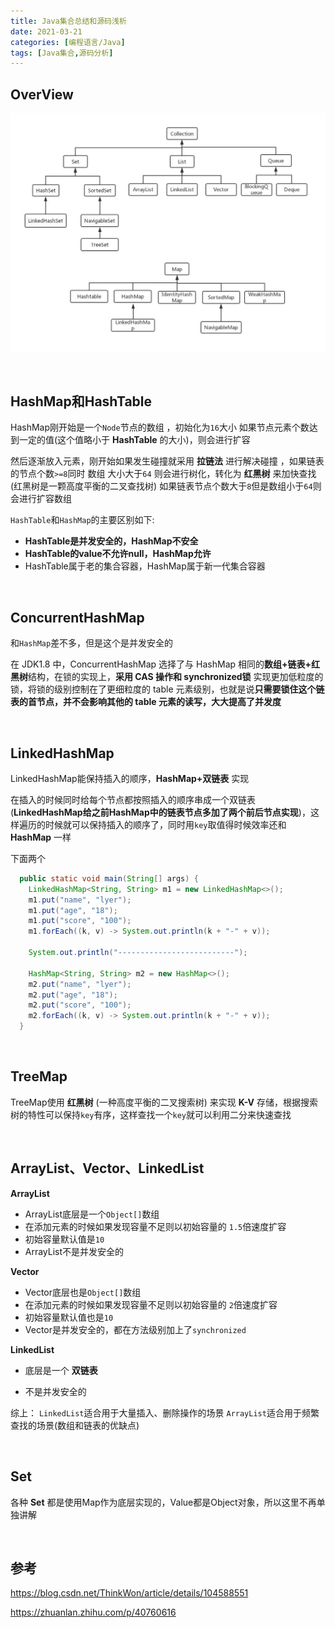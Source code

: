 ```yaml
---
title: Java集合总结和源码浅析
date: 2021-03-21
categories: [编程语言/Java]
tags: [Java集合,源码分析]
---
```


## OverView

![](https://raw.githubusercontent.com/biningo/cdn/master/img1/java-co.jpeg)

​        

## HashMap和HashTable

HashMap刚开始是一个`Node`节点的数组 ，初始化为`16`大小 如果节点元素个数达到一定的值(这个值略小于 **HashTable** 的大小)，则会进行扩容

然后逐渐放入元素，刚开始如果发生碰撞就采用 **拉链法** 进行解决碰撞 ，如果链表的节点个数`>=8`同时 数组 大小大于`64`  则会进行树化，转化为 **红黑树** 来加快查找(红黑树是一颗高度平衡的二叉查找树)  如果链表节点个数大于`8`但是数组小于`64`则会进行扩容数组

`HashTable`和`HashMap`的主要区别如下:

- **HashTable是并发安全的，HashMap不安全**
- **HashTable的value不允许null，HashMap允许**
- HashTable属于老的集合容器，HashMap属于新一代集合容器

​        

## ConcurrentHashMap

和`HashMap`差不多，但是这个是并发安全的

在 JDK1.8 中，ConcurrentHashMap 选择了与 HashMap 相同的**数组+链表+红黑树**结构，在锁的实现上，**采用 CAS 操作和 synchronized锁** 实现更加低粒度的锁，将锁的级别控制在了更细粒度的 table 元素级别，也就是说**只需要锁住这个链表的首节点，并不会影响其他的 table 元素的读写，大大提高了并发度**

​    

## LinkedHashMap

LinkedHashMap能保持插入的顺序，**HashMap+双链表** 实现

在插入的时候同时给每个节点都按照插入的顺序串成一个双链表(**LinkedHashMap给之前HashMap中的链表节点多加了两个前后节点实现**)，这样遍历的时候就可以保持插入的顺序了，同时用`key`取值得时候效率还和 **HashMap** 一样

下面两个

```java
  public static void main(String[] args) {
    LinkedHashMap<String, String> m1 = new LinkedHashMap<>();
    m1.put("name", "lyer");
    m1.put("age", "18");
    m1.put("score", "100");
    m1.forEach((k, v) -> System.out.println(k + "-" + v));

    System.out.println("--------------------------");

    HashMap<String, String> m2 = new HashMap<>();
    m2.put("name", "lyer");
    m2.put("age", "18");
    m2.put("score", "100");
    m2.forEach((k, v) -> System.out.println(k + "-" + v));
  }
```

​    

## TreeMap

TreeMap使用 **红黑树** (一种高度平衡的二叉搜索树) 来实现 **K-V** 存储，根据搜索树的特性可以保持`key`有序，这样查找一个`key`就可以利用二分来快速查找

​    

## ArrayList、Vector、LinkedList

**ArrayList**

- ArrayList底层是一个`Object[]`数组
- 在添加元素的时候如果发现容量不足则以初始容量的 `1.5`倍速度扩容
- 初始容量默认值是`10`
- ArrayList不是并发安全的

**Vector**

- Vector底层也是`Object[]`数组
- 在添加元素的时候如果发现容量不足则以初始容量的 `2`倍速度扩容
- 初始容量默认值也是`10`
- Vector是并发安全的，都在方法级别加上了`synchronized`

**LinkedList**

- 底层是一个 **双链表**  

- 不是并发安全的

综上： `LinkedList`适合用于大量插入、删除操作的场景  `ArrayList`适合用于频繁查找的场景(数组和链表的优缺点)

​    

## Set

各种 **Set** 都是使用Map作为底层实现的，Value都是Object对象，所以这里不再单独讲解

​    

## 参考

https://blog.csdn.net/ThinkWon/article/details/104588551

https://zhuanlan.zhihu.com/p/40760616

